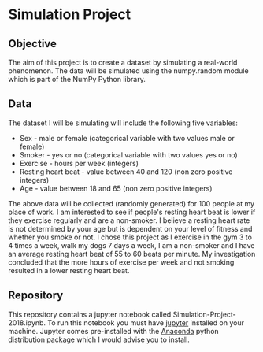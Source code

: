 # Simulation Project

## Objective

The aim of this project is to create a dataset by simulating a real-world phenomenon. The data will be simulated using the numpy.random module which is part of the NumPy Python library.

## Data

The dataset I will be simulating will include the following five variables:

- Sex - male or female (categorical variable with two values male or female)
- Smoker - yes or no (categorical variable with two values yes or no)
- Exercise - hours per week (integers)
- Resting heart beat - value between 40 and 120 (non zero positive integers)
- Age - value between 18 and 65 (non zero positive integers)

The above data will be collected (randomly generated) for 100 people at my place of work. I am interested to see if people's resting heart beat is lower if they exercise regularly and are a non-smoker. I believe a resting heart rate is not determined by your age but is dependent on your level of fitness and whether you smoke or not. I chose this project as I exercise in the gym 3 to 4 times a week, walk my dogs 7 days a week, I am a non-smoker and I have an average resting heart beat of 55 to 60 beats per minute. My investigation concluded that the more hours of exercise per week and not smoking resulted in a lower resting heart beat. 

## Repository

This repository contains a jupyter notebook called Simulation-Project-2018.ipynb. To run this notebook you must have [jupyter](http://jupyter.org/) installed on your machine. Jupyter comes pre-installed with the [Anaconda](https://www.anaconda.com/) python distribution package which I would advise you to install.
